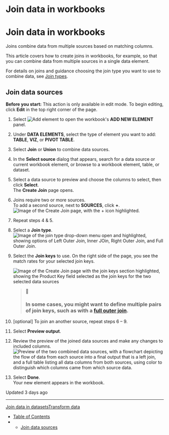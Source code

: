 # Join data in workbooks

# Join data in workbooks

Joins combine data from multiple sources based on matching columns.

This article covers how to create joins in workbooks, for example, so that you can combine data from multiple sources in a single data element.

For details on joins and guidance choosing the join type you want to use to combine data, see [Join types](/docs/join-types).

## Join data sources

**Before you start:** This action is only available in edit mode. To begin editing, click **Edit** in the top right corner of the page.

1. Select ![Add element](https://sigma-docs-screenshots.s3.us-west-2.amazonaws.com/Icons/button-add.svg) to open the workbook's **ADD NEW ELEMENT** panel.
2. Under **DATA ELEMENTS**, select the type of element you want to add: **TABLE**, **VIZ**, or **PIVOT TABLE**.
3. Select **Join** or **Union** to combine data sources.
4. In the **Select source** dialog that appears, search for a data source or current workbook element, or browse to a workbook element, table, or dataset.
5. Select a data source to preview and choose the columns to select, then click **Select**.  
   The **Create Join** page opens.
6. Joins require two or more sources.  
   To add a second source, next to **SOURCES**, click **+**.  
   ![Image of the Create Join page, with the + icon highlighted.](https://files.readme.io/c0a772e-5.png)
7. Repeat steps 4 & 5.
8. Select a **Join type**.  
   ![Image of the join type drop-down menu open and highlighted, showing options of Left Outer Join, Inner JOin, Right Outer Join, and Full Outer Join.](https://files.readme.io/8b2acdd-6.png)
9. Select the **Join keys** to use. On the right side of the page, you see the match rates for your selected join keys.

   ![Image of the Create Join page with the join keys section highlighted, showing the Product Key field selected as the join keys for the two selected data sources](https://files.readme.io/2b9c70e-7.png)

   > 📘
   >
   > ### In some cases, you might want to define multiple pairs of join keys, such as with a [full outer join](/docs/full-outer-join).
10. [optional] To join an another source, repeat steps 6 – 9.
11. Select **Preview output**.
12. Review the preview of the joined data sources and make any changes to included columns.  
    ![Preview of the two combined data sources, with a flowchart depicting the flow of data from each source into a final output that is a left join, and a full table listing all data columns from both sources, using color to distinguish which columns came from which source data.](https://files.readme.io/b7462c7-9.png)
13. Select **Done**.  
    Your new element appears in the workbook.

Updated 3 days ago

---

[Join data in datasets](/docs/join-data-in-datasets)[Transform data](/docs/transformations)

* [Table of Contents](#)
* + [Join data sources](#join-data-sources)